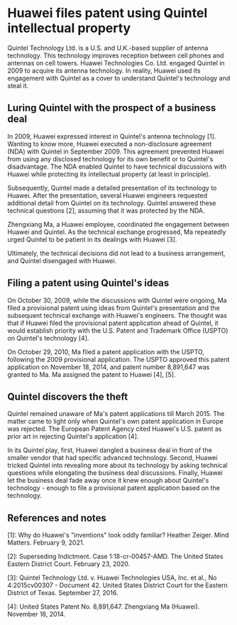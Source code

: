 # Huawei files patent using Quintel intellectual property
Quintel Technology Ltd. is a U.S. and U.K.-based supplier of antenna technology.
This technology improves reception between cell phones and antennas on cell towers.
Huawei Technologies Co. Ltd. engaged Quintel in 2009 to acquire its antenna technology.
In reality, Huawei used its engagement with Quintel as a cover to understand Quintel's technology and steal it.

## Luring Quintel with the prospect of a business deal
In 2009, Huawei expressed interest in Quintel's antenna technology \[1\].
Wanting to know more, Huawei executed a non-disclosure agreement (NDA) with Quintel in September 2009.
This agreement prevented Huawei from using any disclosed technology for its own benefit or to Quintel's disadvantage.
The NDA enabled Quintel to have technical discussions with Huawei while protecting its intellectual property (at least in principle).

Subsequently, Quintel made a detailed presentation of its technology to Huawei.
After the presentation, several Huawei engineers requested additional detail from Quintel on its technology.
Quintel answered these technical questions \[2\], assuming that it was protected by the NDA.

Zhengxiang Ma, a Huawei employee, coordinated the engagement between Huawei and Quintel.
As the technical exchange progressed, Ma repeatedly urged Quintel to be patient in its dealings with Huawei \[3\].

Ultimately, the technical decisions did not lead to a business arrangement, and Quintel disengaged with Huawei.

## Filing a patent using Quintel's ideas
On October 30, 2009, while the discussions with Quintel were ongoing, Ma filed a provisional patent using ideas from Quintel's presentation and the subsequent technical exchange with Huawei's engineers.
The thought was that if Huawei filed the provisional patent application ahead of Quintel, it would establish priority with the U.S. Patent and Trademark Office (USPTO) on Quintel's technology \[4\].

On October 29, 2010, Ma filed a patent application with the USPTO, following the 2009 provisional application.
The USPTO approved this patent application on November 18, 2014, and patent number 8,891,647 was granted to Ma.
Ma assigned the patent to Huawei \[4\], \[5\].

## Quintel discovers the theft
Quintel remained unaware of Ma's patent applications till March 2015.
The matter came to light only when Quintel's own patent application in Europe was rejected.
The European Patent Agency cited Huawei's U.S. patent as prior art in rejecting Quintel's application \[4\].

In its Quintel play, first, Huawei dangled a business deal in front of the smaller vendor that had specific advanced technology.
Second, Huawei tricked Quintel into revealing more about its technology by asking technical questions while elongating the business deal discussions.
Finally, Huawei let the business deal fade away once it knew enough about Quintel's technology - enough to file a provisional patent application based on the technology.

## References and notes
\[1\]: Why do Huawei's "inventions" look oddly familiar? Heather Zeiger. Mind Matters. February 9, 2021.

\[2\]: Superseding Indictment. Case 1:18-cr-00457-AMD. The United States Eastern District Court. February 23, 2020.

\[3\]: Quintel Technology Ltd. v. Huawei Technologies USA, Inc. et al., No 4:2015cv00307 - Document 42. United States District Court for the Eastern District of Texas. September 27, 2016.

\[4\]: United States Patent No. 8,891,647. Zhengxiang Ma (Huawei). November 18, 2014.